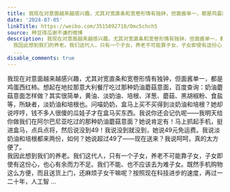 ```yaml
---
title: 我现在对意面越来越感兴趣，尤其对宽直条和宽卷形情有独钟，但面酱单一，都是鸡蛋西红柿。想起在地拉那意大利餐厅吃过那种奶油蘑菇意面，百度查询：奶油蘑菇意面...
date: '2024-07-05'
linkTitle: https://weibo.com/3515092710/Omc5chch5
source: 种豆得瓜谢不谦的微博
description: 我现在对意面越来越感兴趣，尤其对宽直条和宽卷形情有独钟，但面酱单一，都是鸡蛋西红柿。想起在地拉那意大利餐厅吃过那种奶油蘑菇意面，百度查询：奶油蘑菇意面怎样做？其实很简单，黄油、淡奶油、培根、洋葱、蘑菇、黑胡椒粉、食盐等，所缺者，淡奶油和培根也。问喵奶奶，盒马上买不买得到淡奶油和培根？她却说哼哼，钱不多人很傻的瓜娃子才在盒马买东西。我说你还会记仇呢——我明天给你做我们在阿尔巴尼亚吃过的那种奶油蘑菇意面？她说肯定有！马上抓起手机，挺进盒马，点兵点将，然后说没到49！我说没到就没到，她说49元免运费。我说淡奶油和培根都来两份，如何？她说超过49了——现在送来？我说呵呵，真的太方便了。<br>
  我因此想到我们的养老。我们这代人，只有一个子女，养老不可能靠子女，子女即使有这份心，也心有余而力不足。我们不能、也不应该去为难子女。既然手机购物这么方便，而且送货上门，还麻烦子女干嘛呢？按照现在科技进步的速度，再过一二十年，人工智
  ...
disable_comments: true
---
```

我现在对意面越来越感兴趣，尤其对宽直条和宽卷形情有独钟，但面酱单一，都是鸡蛋西红柿。想起在地拉那意大利餐厅吃过那种奶油蘑菇意面，百度查询：奶油蘑菇意面怎样做？其实很简单，黄油、淡奶油、培根、洋葱、蘑菇、黑胡椒粉、食盐等，所缺者，淡奶油和培根也。问喵奶奶，盒马上买不买得到淡奶油和培根？她却说哼哼，钱不多人很傻的瓜娃子才在盒马买东西。我说你还会记仇呢——我明天给你做我们在阿尔巴尼亚吃过的那种奶油蘑菇意面？她说肯定有！马上抓起手机，挺进盒马，点兵点将，然后说没到49！我说没到就没到，她说49元免运费。我说淡奶油和培根都来两份，如何？她说超过49了——现在送来？我说呵呵，真的太方便了。<br> 我因此想到我们的养老。我们这代人，只有一个子女，养老不可能靠子女，子女即使有这份心，也心有余而力不足。我们不能、也不应该去为难子女。既然手机购物这么方便，而且送货上门，还麻烦子女干嘛呢？按照现在科技进步的速度，再过一二十年，人工智 ...